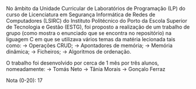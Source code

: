 No âmbito da Unidade Curricular de Laboratórios de Programação (LP) do curso de Licenciatura em Segurança Informática de Redes de Computadores (LSIRC) do Instituto Politécnico do Porto da Escola Superior de Tecnologia 
e Gestão (ESTG), foi proposto a realização de um trabalho de grupo (como mostra o enunciado que se encontra no repositório) na liguagem C em que se utilizava vários temas da matéria lecionada tais como:
-> Operações CRUD;
-> Apontadores de memória;
-> Memória dinâmica;
-> Ficheiros;
-> Algoritmos de ordenação.

O trabalho foi desenvolvido por cerca de 1 mês por três alunos, nomeadamente: 
-> Tomás Neto 
-> Tânia Morais 
-> Gonçalo Ferraz 

Nota (0-20): 17 
